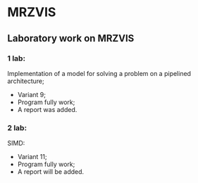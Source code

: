 # MRZVIS
## Laboratory work on MRZVIS
### 1 lab: 
Implementation of a model for solving a problem on a pipelined architecture;
- Variant 9;
- Program fully work;
- A report was added.
### 2 lab:
SIMD:
- Variant 11;
- Program fully work;
- A report will be added.
